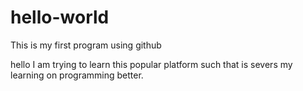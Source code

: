 # hello-world
This is my first program using github

hello
I am trying to learn this popular platform such that is severs my learning on programming better. 
